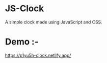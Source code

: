 # JS-Clock
A simple clock made using JavaScript and CSS.
# Demo :- 
https://p1yu5h-clock.netlify.app/
